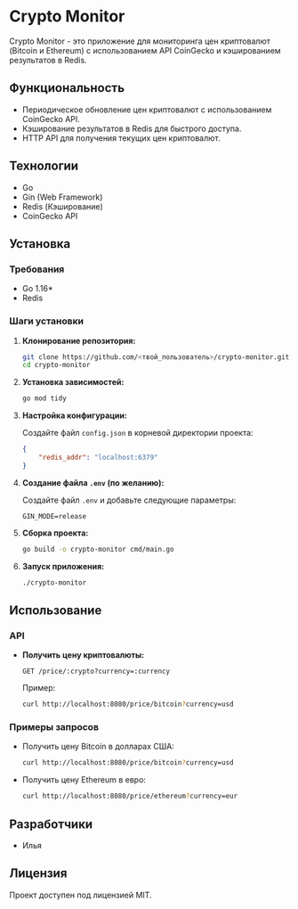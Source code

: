 # Crypto Monitor

Crypto Monitor - это приложение для мониторинга цен криптовалют (Bitcoin и Ethereum) с использованием API CoinGecko и кэшированием результатов в Redis.

## Функциональность

- Периодическое обновление цен криптовалют с использованием CoinGecko API.
- Кэширование результатов в Redis для быстрого доступа.
- HTTP API для получения текущих цен криптовалют.

## Технологии

- Go
- Gin (Web Framework)
- Redis (Кэширование)
- CoinGecko API

## Установка

### Требования

- Go 1.16*
- Redis

### Шаги установки

1. **Клонирование репозитория:**

    ```bash
    git clone https://github.com/<твой_пользователь>/crypto-monitor.git
    cd crypto-monitor
    ```

2. **Установка зависимостей:**

    ```bash
    go mod tidy
    ```

3. **Настройка конфигурации:**

   Создайте файл `config.json` в корневой директории проекта:

    ```json
    {
        "redis_addr": "localhost:6379"
    }
    ```

4. **Создание файла `.env` (по желанию):**

   Создайте файл `.env` и добавьте следующие параметры:

    ```env
    GIN_MODE=release
    ```

5. **Сборка проекта:**

    ```bash
    go build -o crypto-monitor cmd/main.go
    ```

6. **Запуск приложения:**

    ```bash
    ./crypto-monitor
    ```

## Использование

### API

- **Получить цену криптовалюты:**

    ```
    GET /price/:crypto?currency=:currency
    ```

  Пример:

    ```bash
    curl http://localhost:8080/price/bitcoin?currency=usd
    ```

### Примеры запросов

- Получить цену Bitcoin в долларах США:

    ```bash
    curl http://localhost:8080/price/bitcoin?currency=usd
    ```

- Получить цену Ethereum в евро:

    ```bash
    curl http://localhost:8080/price/ethereum?currency=eur
    ```

## Разработчики

- Илья

## Лицензия

Проект доступен под лицензией MIT.